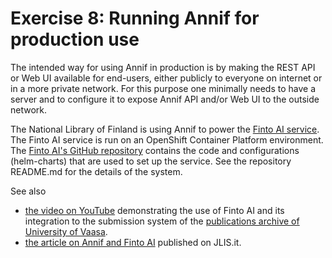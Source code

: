 # Exercise 8: Running Annif for production use

The intended way for using Annif in production is by making the REST API or Web
UI available for end-users, either publicly to everyone on internet or in a
more private network. For this purpose one minimally needs to have a server and
to configure it to expose Annif API and/or Web UI to the outside network.

The National Library of Finland is using Annif to power the [Finto AI
service](https://ai.finto.fi/). The Finto AI service is run on an OpenShift
Container Platform environment. The [Finto
AI's GitHub repository](https://github.com/NatLibFi/FintoAI) contains the code
and configurations (helm-charts) that are used to set up the service.
See the repository README.md for the details of the system.

See also
- [the video on YouTube](https://www.youtube.com/watch?v=ZKN22mXKMm8)
demonstrating the use of Finto AI and its integration to the submission system
of the [publications archive of University of Vaasa](https://osuva.uwasa.fi/).
- [the article on Annif and Finto
  AI](https://www.jlis.it/index.php/jlis/article/view/437) published on
  JLIS.it.
